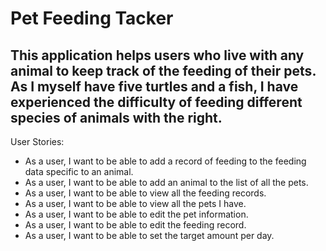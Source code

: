 # Pet Feeding Tacker

## This application helps users who live with any animal to keep track of the feeding of their pets. As I myself have five turtles and a fish, I have experienced the difficulty of feeding different species of animals with the right.

User Stories:
- As a user, I want to be able to add a record of feeding to the feeding data specific to an animal.
- As a user, I want to be able to add an animal to the list of all the pets.
- As a user, I want to be able to view all the feeding records.
- As a user, I want to be able to view all the pets I have.
- As a user, I want to be able to edit the pet information.
- As a user, I want to be able to edit the feeding record.
- As a user, I want to be able to set the target amount per day.

 